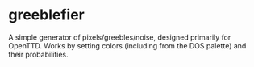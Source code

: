 # greeblefier
A simple generator of pixels/greebles/noise, designed primarily for OpenTTD. Works by setting colors (including from the DOS palette) and their probabilities.
